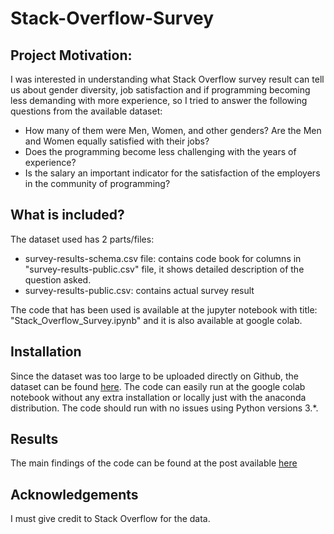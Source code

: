 # Stack-Overflow-Survey

## Project Motivation:
I was interested in understanding what Stack Overflow survey result can tell us about gender diversity, job satisfaction and if programming becoming less demanding with more experience, so I tried to answer the following questions from the available dataset:

- How many of them were Men, Women, and other genders? Are the Men and Women equally satisfied with their jobs?
- Does the programming become less challenging with the years of experience?
- Is the salary an important indicator for the satisfaction of the employers in the community of programming?

## What is included?

The dataset used has 2 parts/files:
- survey-results-schema.csv file: contains code book for columns in "survey-results-public.csv" file, it shows detailed description of the question asked.
- survey-results-public.csv: contains actual survey result

The code that has been used is available at the jupyter notebook with title: "Stack_Overflow_Survey.ipynb" and it is also available at google colab.

## Installation
Since the dataset was too large to be uploaded directly on Github, the dataset can be found [here](https://insights.stackoverflow.com/survey).
The code can easily run at the google colab notebook without any extra installation or locally just with the anaconda distribution. The code should run with no issues using Python versions 3.*.

## Results
The main findings of the code can be found at the post available [here](https://evangelou-alexandr.medium.com/stack-overflow-gender-challenging-satisfaction-5d105aed1856)

## Acknowledgements
I must give credit to Stack Overflow for the data. 
